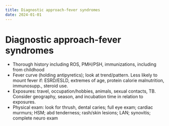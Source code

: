 ```yaml
---
title: Diagnostic approach-fever syndromes
date: 2024-01-01
---
```

# Diagnostic approach-fever syndromes

* Thorough history including ROS, PMH/PSH, immunizations, including from childhood
* Fever curve (holding antipyretics); look at trend/pattern. Less likely to mount fever if: ESRD/ESLD, extremes of age, protein calorie malnutrition, immunosupp., steroid use.
* Exposures: travel, occupation/hobbies, animals, sexual contacts, TB. Consider geography, season, and incubation time in relation to exposures.
* Physical exam: look for thrush, dental caries; full eye exam; cardiac murmurs; HSM; abd tenderness; rash/skin lesions; LAN; synovitis; complete neuro exam
